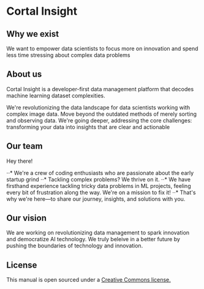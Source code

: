 # Cortal Insight

## Why we exist
We want to empower data scientists to focus more on innovation and spend less time stressing about complex data problems

## About us
Cortal Insight is a developer-first data management platform that decodes machine learning dataset complexities.

We're revolutionizing the data landscape for data scientists working with complex image data. Move beyond the outdated methods of merely sorting and observing data. We're going deeper, addressing the core challenges: transforming your data into insights that are clear and actionable

## Our team
Hey there! 

⋅⋅* We're a crew of coding enthusiasts who are passionate about the early startup grind
⋅⋅* Tackling complex problems? We thrive on it.
⋅⋅* We have firsthand experience tackling tricky data problems in ML projects, feeling every bit of frustration along the way. We're on a mission to fix it!
⋅⋅* That's why we're here—to share our journey, insights, and solutions with you.

## Our vision
We are working on revolutionizing data management to spark innovation and democratize AI technology. We truly beleive in a better future by pushing the boundaries of technology and innovation.


## License
This manual is open sourced under a [Creative Commons license.](https://creativecommons.org/licenses/by/3.0/deed.en)
